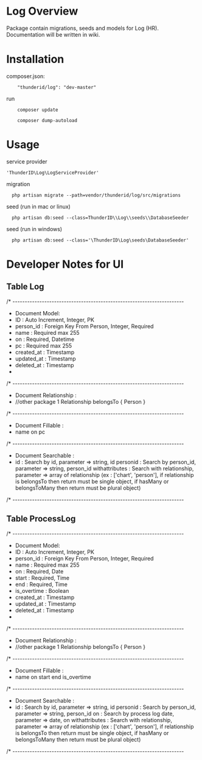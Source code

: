 # Log Overview

Package contain migrations, seeds and models for Log (HR). Documentation will be written in wiki.

# Installation

composer.json:
```
	"thunderid/log": "dev-master"
```

run
```
	composer update
```

```
	composer dump-autoload
```

# Usage

service provider
```
'ThunderID\Log\LogServiceProvider'
```

migration
```
  php artisan migrate --path=vendor/thunderid/log/src/migrations
```

seed (run in mac or linux)
```
  php artisan db:seed --class=ThunderID\\Log\\seeds\\DatabaseSeeder
```

seed (run in windows)
```
  php artisan db:seed --class='\ThunderID\Log\seeds\DatabaseSeeder'
```

# Developer Notes for UI
## Table Log

/* ----------------------------------------------------------------------
 * Document Model:
 * 	ID 								: Auto Increment, Integer, PK
 * 	person_id 						: Foreign Key From Person, Integer, Required
 * 	name 		 					: Required max 255
 * 	on 		 						: Required, Datetime
 * 	pc 			 					: Required max 255
 *	created_at						: Timestamp
 * 	updated_at						: Timestamp
 * 	deleted_at						: Timestamp
 * 
/* ----------------------------------------------------------------------
 * Document Relationship :
 * 	//other package
 	1 Relationship belongsTo 
	{
		Person
	}

/* ----------------------------------------------------------------------
 * Document Fillable :
 * 	name
	on
	pc

/* ----------------------------------------------------------------------
 * Document Searchable :
 * 	id 								: Search by id, parameter => string, id
	personid 						: Search by person_id, parameter => string, person_id
	withattributes					: Search with relationship, parameter => array of relationship (ex : ['chart', 'person'], if relationship is belongsTo then return must be single object, if hasMany or belongsToMany then return must be plural object)

/* ----------------------------------------------------------------------


## Table ProcessLog

/* ----------------------------------------------------------------------
 * Document Model:
 * 	ID 								: Auto Increment, Integer, PK
 * 	person_id 						: Foreign Key From Person, Integer, Required
 * 	name 		 					: Required max 255
 * 	on 		 						: Required, Date
 * 	start 		 					: Required, Time
 * 	end 		 					: Required, Time
 * 	is_overtime 		 			: Boolean
 *	created_at						: Timestamp
 * 	updated_at						: Timestamp
 * 	deleted_at						: Timestamp
 * 
/* ----------------------------------------------------------------------
 * Document Relationship :
 * 	//other package
 	1 Relationship belongsTo 
	{
		Person
	}

/* ----------------------------------------------------------------------
 * Document Fillable :
 * 	name
	on
	start
	end
	is_overtime

/* ----------------------------------------------------------------------
 * Document Searchable :
 * 	id 								: Search by id, parameter => string, id
	personid 						: Search by person_id, parameter => string, person_id
	on 								: Search by process log date, parameter => date, on
	withattributes					: Search with relationship, parameter => array of relationship (ex : ['chart', 'person'], if relationship is belongsTo then return must be single object, if hasMany or belongsToMany then return must be plural object)

/* ----------------------------------------------------------------------